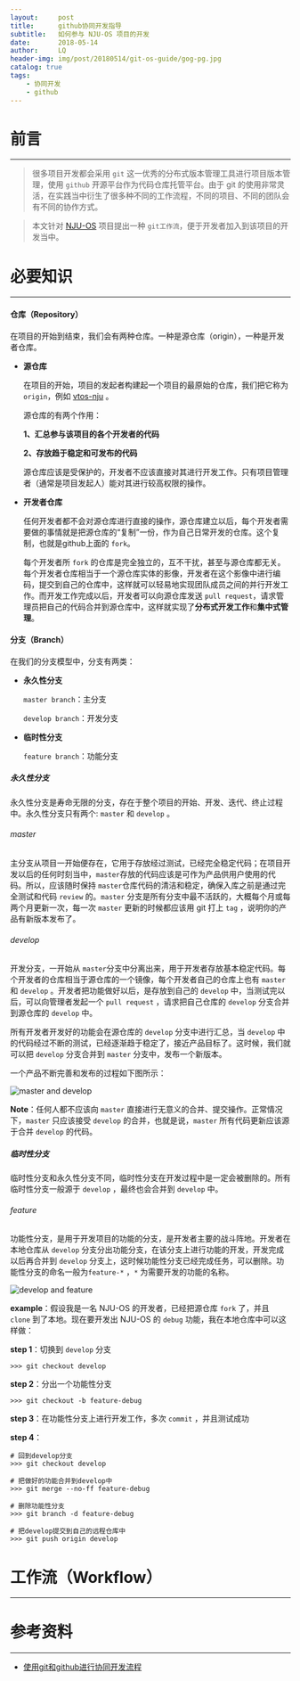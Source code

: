 ```yaml
---
layout:     post
title:      github协同开发指导
subtitle:   如何参与 NJU-OS 项目的开发
date:       2018-05-14
author:     LQ
header-img: img/post/20180514/git-os-guide/gog-pg.jpg
catalog: true
tags:
    - 协同开发
    - github
---
```

# 前言
---
>很多项目开发都会采用 `git` 这一优秀的分布式版本管理工具进行项目版本管理，使用 `github` 开源平台作为代码仓库托管平台。由于 git 的使用非常灵活，在实践当中衍生了很多种不同的工作流程，不同的项目、不同的团队会有不同的协作方式。

>本文针对 [NJU-OS](https://github.com/NJU-OS) 项目提出一种 `git工作流`，便于开发者加入到该项目的开发当中。

# 必要知识
---

#### 仓库（Repository）

在项目的开始到结束，我们会有两种仓库。一种是源仓库（origin），一种是开发者仓库。

- **源仓库**

    在项目的开始，项目的发起者构建起一个项目的最原始的仓库，我们把它称为 `origin`，例如 [vtos-nju](https://github.com/NJU-OS/vtos-nju) 。
    
    源仓库的有两个作用：

    **1、汇总参与该项目的各个开发者的代码**

    **2、存放趋于稳定和可发布的代码**

    源仓库应该是受保护的，开发者不应该直接对其进行开发工作。只有项目管理者（通常是项目发起人）能对其进行较高权限的操作。

     
- **开发者仓库** 

    任何开发者都不会对源仓库进行直接的操作，源仓库建立以后，每个开发者需要做的事情就是把源仓库的“复制”一份，作为自己日常开发的仓库。这个复制，也就是github上面的 `fork`。

    每个开发者所 `fork` 的仓库是完全独立的，互不干扰，甚至与源仓库都无关。每个开发者仓库相当于一个源仓库实体的影像，开发者在这个影像中进行编码，提交到自己的仓库中，这样就可以轻易地实现团队成员之间的并行开发工作。而开发工作完成以后，开发者可以向源仓库发送 `pull request`，请求管理员把自己的代码合并到源仓库中，这样就实现了**分布式开发工作**和**集中式管理**。

#### 分支（Branch）

在我们的分支模型中，分支有两类：

- **永久性分支**

    `master branch`：主分支

    `develop branch`：开发分支


- **临时性分支**

    `feature branch`：功能分支

##### 永久性分支

永久性分支是寿命无限的分支，存在于整个项目的开始、开发、迭代、终止过程中。永久性分支只有两个: `master` 和 `develop` 。

###### master

主分支从项目一开始便存在，它用于存放经过测试，已经完全稳定代码；在项目开发以后的任何时刻当中，`master`存放的代码应该是可作为产品供用户使用的代码。所以，应该随时保持 `master`仓库代码的清洁和稳定，确保入库之前是通过完全测试和代码 `review` 的。`master` 分支是所有分支中最不活跃的，大概每个月或每两个月更新一次，每一次 `master` 更新的时候都应该用 git 打上 `tag` ，说明你的产品有新版本发布了。

###### develop

开发分支，一开始从 `master`分支中分离出来，用于开发者存放基本稳定代码。每个开发者的仓库相当于源仓库的一个镜像，每个开发者自己的仓库上也有 `master` 和 `develop` 。开发者把功能做好以后，是存放到自己的 `develop` 中，当测试完以后，可以向管理者发起一个 `pull request` ，请求把自己仓库的 `develop` 分支合并到源仓库的 `develop` 中。

所有开发者开发好的功能会在源仓库的 `develop` 分支中进行汇总，当 `develop` 中的代码经过不断的测试，已经逐渐趋于稳定了，接近产品目标了。这时候，我们就可以把 `develop` 分支合并到 `master` 分支中，发布一个新版本。

一个产品不断完善和发布的过程如下图所示：

![master and develop](https://raw.githubusercontent.com/chenup/chenup.github.io/master/img/post/20180514/git-os-guide/gog-mad.png)

**Note**：任何人都不应该向 `master` 直接进行无意义的合并、提交操作。正常情况下，`master` 只应该接受 `develop` 的合并，也就是说，`master` 所有代码更新应该源于合并 `develop` 的代码。

##### 临时性分支

临时性分支和永久性分支不同，临时性分支在开发过程中是一定会被删除的。所有临时性分支一般源于 `develop` ，最终也会合并到 `develop` 中。

###### feature

功能性分支，是用于开发项目的功能的分支，是开发者主要的战斗阵地。开发者在本地仓库从 `develop` 分支分出功能分支，在该分支上进行功能的开发，开发完成以后再合并到 `develop` 分支上，这时候功能性分支已经完成任务，可以删除。功能性分支的命名一般为`feature-*` ，`*` 为需要开发的功能的名称。

![develop and feature](https://raw.githubusercontent.com/chenup/chenup.github.io/master/img/post/20180514/git-os-guide/gog-daf.png)

**example**：假设我是一名 NJU-OS 的开发者，已经把源仓库 `fork` 了，并且 `clone` 到了本地。现在要开发出 NJU-OS 的 `debug` 功能，我在本地仓库中可以这样做：

**step 1**：切换到 `develop` 分支
```
>>> git checkout develop
```

**step 2**：分出一个功能性分支
```
>>> git checkout -b feature-debug
```

**step 3**：在功能性分支上进行开发工作，多次 `commit` ，并且测试成功

**step 4**：
```
# 回到develop分支
>>> git checkout develop

# 把做好的功能合并到develop中
>>> git merge --no-ff feature-debug

# 删除功能性分支
>>> git branch -d feature-debug

# 把develop提交到自己的远程仓库中
>>> git push origin develop
```

# 工作流（Workflow）
---

# 参考资料
---
- [使用git和github进行协同开发流程](https://segmentfault.com/a/1190000002413519)

